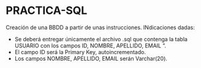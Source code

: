 # PRACTICA-SQL

Creación de una BBDD a partir de unas instrucciones. INdicaciones dadas:

- Se deberá entregar únicamente el archivo .sql que contenga la tabla USUARIO con los campos ID, NOMBRE, APELLIDO, EMAIL ”.
- El campo ID será la Primary Key, autoincrementado.
- Los campos NOMBRE, APELLIDO, EMAIL serán Varchar(20).
